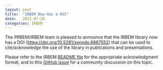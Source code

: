 ```yaml
---
layout: post
title:  "IRBEM Now Has a DOI"
date:   2022-07-20
categories: IRBEM
---
```

The PRBEM/IRBEM team is pleased to announce that the IRBEM library now has 
a DOI (https://doi.org/10.5281/zenodo.6867552) that can be used to 
cite/acknowledge the use of the library in publications and presentations. 

Please refer to the IRBEM
[README file](https://github.com/PRBEM/IRBEM/blob/ce4971fb36cbe2bd68b8b538703af9e69ea88904/README.md "README") 
for the appropriate acknowledgment format, and to this [GitHub issue](https://github.com/PRBEM/IRBEM/issues/18)
for a community discussion on this topic.
